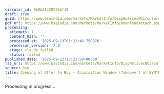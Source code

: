 ```yaml
---
circular_id: 9b8b21320295bf10
draft: true
guid: https://www.bseindia.com/markets/MarketInfo/DispNoticesNCirculars.aspx?Noticeid={A22F1C77-1FD5-464D-9510-25D673DC2109}&noticeno=20250912-92&dt=09/12/2025&icount=92&totcount=103&flag=0
pdf_url: https://www.bseindia.com/markets/MarketInfo/DownloadAttach.aspx?id=20250912-92&attachedId=35db86f0-2937-4c67-901e-4f782aea5073
processing:
  attempts: 1
  content_hash: ''
  processed_at: '2025-09-13T01:21:46.758876'
  processor_version: '2.0'
  stage: claude_failed
  status: failed
published_date: '2025-09-12T13:23:50+00:00'
rss_url: https://www.bseindia.com/markets/MarketInfo/DispNoticesNCirculars.aspx?Noticeid={A22F1C77-1FD5-464D-9510-25D673DC2109}&noticeno=20250912-92&dt=09/12/2025&icount=92&totcount=103&flag=0
source: bse
title: Opening of Offer to Buy – Acquisition Window (Takeover) of SYNTHIKO FOILS LIMITED
---
```


Processing in progress...